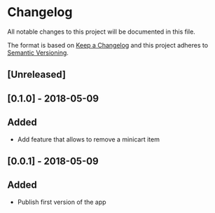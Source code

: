 # Changelog

All notable changes to this project will be documented in this file.

The format is based on [Keep a Changelog](http://keepachangelog.com/en/1.0.0/)
and this project adheres to [Semantic Versioning](http://semver.org/spec/v2.0.0.html).

## [Unreleased]

## [0.1.0] - 2018-05-09
## Added
- Add feature that allows to remove a minicart item
## [0.0.1] - 2018-05-09
## Added
- Publish first version of the app
